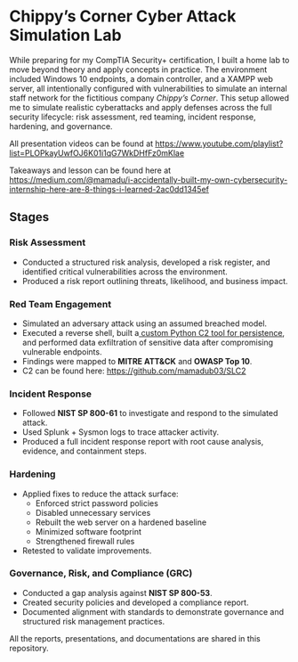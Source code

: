 # Chippy’s Corner Cyber Attack Simulation Lab

While preparing for my CompTIA Security+ certification, I built a home lab to move beyond theory and apply concepts in practice. The environment included Windows 10 endpoints, a domain controller, and a XAMPP web server, all intentionally configured with vulnerabilities to simulate an internal staff network for the fictitious company *Chippy’s Corner*. This setup allowed me to simulate realistic cyberattacks and apply defenses across the full security lifecycle: risk assessment, red teaming, incident response, hardening, and governance.

All presentation videos can be found at https://www.youtube.com/playlist?list=PLOPkayUwfOJ6K01i1qG7WkDHfFz0mKlae

Takeaways and lesson can be found here at https://medium.com/@mamadu/i-accidentally-built-my-own-cybersecurity-internship-here-are-8-things-i-learned-2ac0dd1345ef

## Stages

### Risk Assessment
- Conducted a structured risk analysis, developed a risk register, and identified critical vulnerabilities across the environment.  
- Produced a risk report outlining threats, likelihood, and business impact.

### Red Team Engagement
- Simulated an adversary attack using an assumed breached model.  
- Executed a reverse shell, built a[ custom Python C2 tool for persistence]([url](https://github.com/mamadub03/SLC2)), and performed data exfiltration of sensitive data after compromising vulnerable endpoints.  
- Findings were mapped to **MITRE ATT&CK** and **OWASP Top 10**.
- C2 can be found here: https://github.com/mamadub03/SLC2

### Incident Response
- Followed **NIST SP 800-61** to investigate and respond to the simulated attack.  
- Used Splunk + Sysmon logs to trace attacker activity.  
- Produced a full incident response report with root cause analysis, evidence, and containment steps.

### Hardening
- Applied fixes to reduce the attack surface:  
  - Enforced strict password policies  
  - Disabled unnecessary services  
  - Rebuilt the web server on a hardened baseline  
  - Minimized software footprint  
  - Strengthened firewall rules  
- Retested to validate improvements.

### Governance, Risk, and Compliance (GRC)
- Conducted a gap analysis against **NIST SP 800-53**.  
- Created security policies and developed a compliance report.  
- Documented alignment with standards to demonstrate governance and structured risk management practices.

All the reports, presentations, and documentations are shared in this repository.

